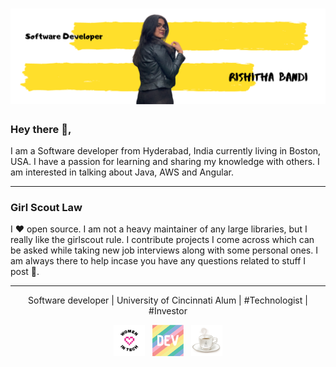# ![bandi rishitha header](https://raw.githubusercontent.com/bandirishitha/bandirishitha/master/profile_header/Software%20Developer.png)
### Hey there 👋,

I am a Software developer from Hyderabad, India currently living in Boston, USA.  I have a passion for learning and sharing my knowledge with others. I am interested in talking about Java, AWS and Angular. 
 
  ---
  
  ### Girl Scout Law

I  ♥  open source.  I am not a heavy maintainer of any large libraries, but I really like the girlscout rule.  I contribute projects I come across which can be asked while taking new job interviews along with some personal ones. I am always there to help incase you have any questions related to stuff I post 💬.

 ---
<p align='center'>
Software developer | University of Cincinnati Alum | #Technologist | #Investor 
<p align='center'>
<img height="50" src="https://raw.githubusercontent.com/bandirishitha/bandirishitha/master/icons/woman_in_tech.png?raw=true">&nbsp;&nbsp;
<img height="50" src="https://raw.githubusercontent.com/bandirishitha/bandirishitha/master/icons/dev.png?raw=true">&nbsp;&nbsp;
<img height="50" src="https://raw.githubusercontent.com/bandirishitha/bandirishitha/master/icons/java_coffee.png?raw=true">
</p>
</p>


<!--
**bandirishitha/bandirishitha** is a ✨ _special_ ✨ repository because its `README.md` (this file) appears on your GitHub profile.

Here are some ideas to get you started:

- 🔭 I’m currently working on ...
- 🌱 I’m currently learning ...
- 👯 I’m looking to collaborate on ...
- 🤔 I’m looking for help with ...
- 💬 Ask me about ...
- 📫 How to reach me: ...
- 😄 Pronouns: ...
- ⚡ Fun fact: ...
-->
